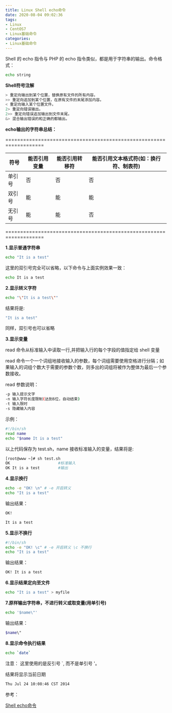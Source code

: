 ```yaml
---
title: Linux Shell echo命令
date: 2020-08-04 09:02:36
tags:
- Linux
- CentOS7
- Linux基础命令
categories:
- Linux基础命令
---
```


Shell 的 echo 指令与 PHP 的 echo 指令类似，都是用于字符串的输出。命令格式：

```sh
echo string
```

**Shell符号注解**

```sh
> 重定向输出到某个位置，替换原有文件的所有内容。
>> 重定向追加到某个位置，在原有文件的末尾添加内容。
< 重定向输入某个位置文件。
2> 重定向错误输出。
2>> 重定向错误追加输出到文件末尾。
&> 混合输出错误的和正确的都输出。
```

**echo输出的字符串总结：**

===================================================================

|符号| 能否引用变量  |  能否引用转移符  |  能否引用文本格式符(如：换行符、制表符)|
|  ----  | ----  | ----| ---|
|  单引号  |  否  |  否 |  否  |
|  双引号  |  能  |  能 |  能  |
|  无引号  |   能 |  能 |  否  |                        

===================================================================

**1.显示普通字符串**

```sh
echo "It is a test"
```

这里的双引号完全可以省略，以下命令与上面实例效果一致：

```sh
echo It is a test
```

**2.显示转义字符**

```sh
echo "\"It is a test\""
```

结果将是:

```sh
"It is a test"
```

同样，双引号也可以省略

**3.显示变量**

read 命令从标准输入中读取一行,并把输入行的每个字段的值指定给 shell 变量

read 命令一个一个词组地接收输入的参数，每个词组需要使用空格进行分隔；如果输入的词组个数大于需要的参数个数，则多出的词组将被作为整体为最后一个参数接收。

read 参数说明：

```sh
-p 输入提示文字
-n 输入字符长度限制(达到6位，自动结束)
-t 输入限时
-s 隐藏输入内容
```

示例：

```sh
#!/bin/sh
read name 
echo "$name It is a test"
```

以上代码保存为 test.sh，name 接收标准输入的变量，结果将是:

```sh
[root@www ~]# sh test.sh
OK                     #标准输入
OK It is a test        #输出
```

**4.显示换行**

```sh
echo -e "OK! \n" # -e 开启转义
echo "It is a test"
```

输出结果：

```sh
OK!

It is a test
```

**5.显示不换行**

```sh
#!/bin/sh
echo -e "OK! \c" # -e 开启转义 \c 不换行
echo "It is a test"
```

输出结果：

```sh
OK! It is a test
```

**6.显示结果定向至文件**

```sh
echo "It is a test" > myfile
```

**7.原样输出字符串，不进行转义或取变量(用单引号)**

```sh
echo '$name\"'
```

输出结果：

```sh
$name\"
```

**8.显示命令执行结果**

```sh
echo `date`
```

注意： 这里使用的是反引号 `, 而不是单引号 '。

结果将显示当前日期

```sh
Thu Jul 24 10:08:46 CST 2014
```

参考：

[Shell echo命令](https://www.runoob.com/linux/linux-shell-echo.html)
